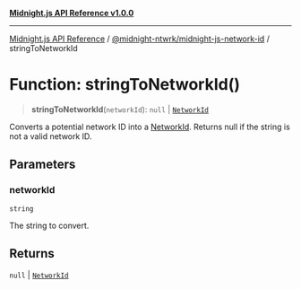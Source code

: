 [**Midnight.js API Reference v1.0.0**](../../../README.md)

***

[Midnight.js API Reference](../../../packages.md) / [@midnight-ntwrk/midnight-js-network-id](../README.md) / stringToNetworkId

# Function: stringToNetworkId()

> **stringToNetworkId**(`networkId`): `null` \| [`NetworkId`](../enumerations/NetworkId.md)

Converts a potential network ID into a [NetworkId](../enumerations/NetworkId.md). Returns null if the string is not
a valid network ID.

## Parameters

### networkId

`string`

The string to convert.

## Returns

`null` \| [`NetworkId`](../enumerations/NetworkId.md)
